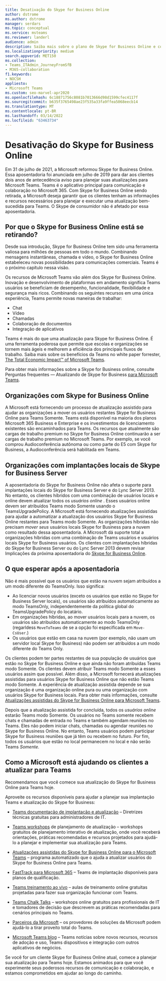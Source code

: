 ```yaml
---
title: Desativação do Skype for Business Online
author: dstrome
ms.author: dstrome
manager: serdars
ms.topic: conceptual
ms.service: msteams
ms.reviewer: landerl
audience: admin
description: Saiba mais sobre o plano de Skype for Business Online e como a Microsoft está ajudando os clientes a migrar para Teams.
ms.localizationpriority: medium
search.appverid: MET150
ms.collection:
- Teams_ITAdmin_JourneyFromSfB
- M365-collaboration
f1.keywords:
- NOCSH
appliesto:
- Microsoft Teams
ms.custom: seo-marvel-apr2020
ms.openlocfilehash: 6c18871756c8081b7013666d98d1599cfec4117f
ms.sourcegitcommit: b635f3765498ae23f535a33fa9ffea5068eecb14
ms.translationtype: MT
ms.contentlocale: pt-BR
ms.lasthandoff: 03/14/2022
ms.locfileid: "63463734"
---
```

# <a name="skype-for-business-online-retirement"></a>Desativação do Skype for Business Online

Em 31 de julho de 2021, a Microsoft reformou Skype for Business Online. Essa aposentadoria foi anunciada em julho de 2019 para dar aos clientes dois anos de antecedência aviso para planejar suas atualizações para Microsoft Teams. Teams é o aplicativo principal para comunicação e colaboração no Microsoft 365. Com Skype for Business Online sendo retirada, a Microsoft deseja garantir que os clientes tenham as informações e recursos necessários para planejar e executar uma atualização bem-sucedida para Teams.  O Skype de consumidor não é afetado por essa aposentadoria.

## <a name="why-is-skype-for-business-online-retiring"></a>Por que o Skype for Business Online está se retirando?

Desde sua introdução, Skype for Business Online tem sido uma ferramenta valiosa para milhões de pessoas em todo o mundo. Combinando mensagens instantâneas, chamada e vídeo, o Skype for Business Online estabeleceu novas possibilidades para comunicações comerciais. Teams é o próximo capítulo nessa visão. 

Os recursos de Microsoft Teams vão além dos Skype for Business Online. Inovação e desenvolvimento de plataformas em andamento significa Teams usuários se beneficiam de desempenho, funcionalidade, flexibilidade e segurança mais ricos. Combinando os seguintes recursos em uma única experiência, Teams permite novas maneiras de trabalhar:

- Chat
- Vídeo
- Chamadas
- Colaboração de documentos
- Integração de aplicativos

Teams é mais do que uma atualização para Skype for Business Online. É uma ferramenta poderosa que permite que escolas e organizações se tornem mais ágeis e melhorem a eficiência dos principais fluxos de trabalho. Saiba mais sobre os benefícios da Teams no white paper forrester, [The Total Economic Impact™ of Microsoft Teams](https://www.microsoft.com/microsoft-365/blog/wp-content/uploads/sites/2/2019/04/Total-Economic-Impact-Microsoft-Teams.pdf?rtc=1).

Para obter mais informações sobre a Skype for Business online, consulte Perguntas frequentes — Atualizando de Skype for Business [para Microsoft Teams](FAQ-journey.yml).

## <a name="organizations-with-skype-for-business-online"></a>Organizações com Skype for Business Online

A Microsoft está fornecendo um processo de atualização assistido para ajudar as organizações a mover os usuários restantes Skype for Business Online para Teams Somente. Teams está disponível na maioria dos planos Microsoft 365 Business e Enterprise e os investimentos de licenciamento existentes são encaminhados para Teams. Os recursos que atualmente são cargas de trabalho premium no Skype for Business Online continuarão a ser cargas de trabalho premium no Microsoft Teams. Por exemplo, se você comprou Audioconferência autônoma ou como parte do E5 com Skype for Business, a Audioconferência será habilitada em Teams.

## <a name="organizations-with-on-premises-deployments-of-skype-for-business-server"></a>Organizações com implantações locais de Skype for Business Server

A aposentadoria do Skype for Business Online não afeta o suporte para implantações locais do Skype for Business Server e do Lync Server 2013. No entanto, os clientes híbridos com uma combinação de usuários locais e online devem atualizar todos os *usuários online* . Esses usuários online devem ser atribuídos Teams modo Somente usando o TeamsUpgradePolicy. A Microsoft está fornecendo atualizações assistidas para ajudar a automatizar a atualização dos usuários Skype for Business Online restantes para Teams modo Somente. As organizações híbridas não precisam *mover seus* usuários locais Skype for Business para a nuvem como resultado dessa aposentadoria. A Microsoft dá suporte total a organizações híbridas com uma combinação de Teams usuários e usuários locais Skype for Business usuários. Os clientes com implantações híbridas do Skype for Business Server ou do Lync Server 2013 devem revisar Implicações da próxima aposentadoria do [Skype for Business Online](/skypeforbusiness/hybrid/plan-hybrid-connectivity#implications-of-the-upcoming-retirement-of-skype-for-business-online).

## <a name="what-to-expect-post-retirement"></a>O que esperar após a aposentadoria

Não é mais possível que os usuários que estão na nuvem sejam atribuídos a um modo diferente do TeamsOnly. Isso significa:
 - Ao licenciar novos usuários (exceto os usuários que estão no Skype for Business Server locais), os usuários são atribuídos automaticamente ao modo TeamsOnly, independentemente da política global do TeamsUpgradePolicy do locatário.
 - Em organizações híbridas, ao mover usuários locais para a nuvem, os usuários são atribuídos automaticamente ao modo TeamsOnly (regarldess `MoveToTeams` de se a opção foi especificada em `Move-CsUser`.)
 - Os usuários que estão em casa na nuvem (por exemplo, não  usam um servidor local Skype for Business) não podem ser atribuídos a um modo diferente do Teams Only.

Os clientes podem ter partes restantes de sua população de usuários que estão no Skype for Business Online e que ainda não foram atribuídas Teams modo Somente.  Os clientes devem atribuir Teams modo Somente a esses usuários assim que possível.  Além disso, a Microsoft fornecerá atualizações assistidas para usuários Skype for Business Online que não estão Teams modo Somente.  A experiência de atualização assistida depende se sua organização é uma organização online pura ou uma organização com usuários Skype for Business locais.  Para obter mais informações, consulte [Atualizações assistidas do Skype for Business Online para Microsoft Teams](upgrade-assisted.md).

Depois que a atualização assistida for concluída, todos os *usuários online* estarão Teams modo Somente. Os usuários no Teams somente recebem chats e chamadas de entrada no Teams e também agendam reuniões no Teams. Eles não podem iniciar chats, chamadas ou agendar reuniões no Skype for Business Online.  No entanto, Teams usuários podem participar Skype for Business reuniões que já têm ou recebem no futuro. Por fim, todos os usuários que estão no local permanecem no local e não serão Teams *Somente.*


## <a name="how-microsoft-is-helping-customers-upgrade-to-teams"></a>Como a Microsoft está ajudando os clientes a atualizar para Teams

Recomendamos que você comece sua atualização do Skype for Business Online para Teams hoje.

Aproveite os recursos disponíveis para ajudar a planejar sua implantação Teams e atualização do Skype for Business:

- [Teams documentação de implantação e atualização](upgrade-start-here.md) – Diretrizes técnicas gratuitas para administradores de IT.

- [Teams workshops](./upgrade-workshops-landing-page.yml) de planejamento de atualização – workshops gratuitos de planejamento interativo de atualização, onde você receberá orientações, práticas recomendadas e recursos projetados para ajudá-lo a planejar e implementar sua atualização para Teams.

- [Atualizações assistidas do Skype for Business Online para o Microsoft Teams](upgrade-assisted.md) – programa automatizado que o ajuda a atualizar usuários do Skype for Business Online para Teams.

- [FastTrack para Microsoft 365](https://www.microsoft.com/fasttrack/microsoft-365) – Teams de implantação disponíveis para planos de qualificação.

- [Teams treinamento ao vivo](./instructor-led-training-teams-landing-page.yml) – aulas de treinamento online gratuitas projetadas para fazer sua organização funcionar com Teams.

- [Teams Chalk Talks](./chalk-talks-landing-page.yml) – workshops online gratuitos para profissionais de IT e tomadores de decisão que descrevem as práticas recomendadas para cenários principais no Teams.

- [Parceiros da Microsoft](https://www.microsoft.com/solution-providers/home) – os provedores de soluções da Microsoft podem ajudá-lo a tirar proveito total do Teams.

- [Microsoft Teams blog](https://techcommunity.microsoft.com/t5/microsoft-teams-blog/bg-p/MicrosoftTeamsBlog) – Teams notícias sobre novos recursos, recursos de adoção e uso, Teams dispositivos e integração com outros aplicativos de negócios.

Se você for um cliente Skype for Business Online atual, comece a planejar sua atualização para Teams hoje. Estamos animados para que você experimente seus poderosos recursos de comunicação e colaboração, e estamos comprometidos em ajudar ao longo do caminho.




